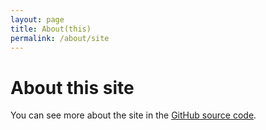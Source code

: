 ```yaml
---
layout: page
title: About(this)
permalink: /about/site
---
```

<div class="aboutsite">
	<div class="row">
		<div class="col-md-6 col-md-offset-3">
			<h1>About this site</h1>
			<p>You can see more about the site in the <a href="https://github.com/aastefanov/aastefanov.github.io">GitHub source code</a>.</p>
		</div>
	</div>
</div>